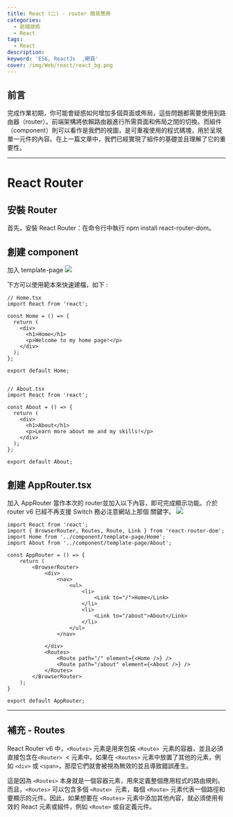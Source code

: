 ```yaml
---
title: React (二) - router 簡易應用
categories: 
  - 前端技術
  - React
tags: 
  - React
description:
keyword: 'ES6, ReactJs  ,網頁'
cover: /img/Web/react/react_bg.png
---
```

## 前言
完成作業初期，你可能會疑惑如何增加多個頁面或佈局，這些問題都需要使用到路由器（router）。前端架構將依賴路由器進行所需頁面和佈局之間的切換。而組件（component）則可以看作是我們的視圖，是可重複使用的程式碼塊，用於呈現單一元件的內容。在上一篇文章中，我們已經實現了組件的基礎並且理解了它的重要性。


---
# React Router

## 安裝 Router
首先，安裝 React Router：在命令行中執行 npm install react-router-dom。

## 創建 component
加入 template-page
![](/image/20230507_19-50-27.png)

下方可以使用範本來快速建檔，如下 : 
```tsx
// Home.tsx
import React from 'react';

const Home = () => {
  return (
    <div>
      <h1>Home</h1>
      <p>Welcome to my home page!</p>
    </div>
  );
};

export default Home;


// About.tsx
import React from 'react';

const About = () => {
  return (
    <div>
      <h1>About</h1>
      <p>Learn more about me and my skills!</p>
    </div>
  );
};

export default About;
```
## 創建 AppRouter.tsx
加入 AppRouter 當作本次的 router並加入以下內容，即可完成顯示功能。介於 router v6 已經不再支援 Switch 務必注意網站上那個 關鍵字。
![](/image/20230507_19-49-02.png)
```tsx
import React from 'react';
import { BrowserRouter, Routes, Route, Link } from 'react-router-dom';
import Home from '../component/template-page/Home';
import About from '../component/template-page/About';

const AppRouter = () => {
    return (
        <BrowserRouter>
            <div>
                <nav>
                    <ul>
                        <li>
                            <Link to="/">Home</Link>
                        </li>
                        <li>
                            <Link to="/about">About</Link>
                        </li>
                    </ul>
                </nav>

            </div>
            <Routes>
                <Route path="/" element={<Home />} />
                <Route path="/about" element={<About />} />
            </Routes>
        </BrowserRouter>
    );
}

export default AppRouter;
```

---

## 補充 - Routes
React Router v6 中，```<Routes>``` 元素是用來包裝 ```<Route> ```元素的容器，並且必須直接包含在```<Router> ```< 元素中。如果在 ```<Routes>``` 元素中放置了其他的元素，例如 ```<div>``` 或 ```<span>```，那麼它們就會被視為無效的並且導致錯誤產生。

這是因為 ```<Routes>``` 本身就是一個容器元素，用來定義整個應用程式的路由規則。而且，```<Routes>``` 可以包含多個 ```<Route> ```元素，每個 ```<Route>``` 元素代表一個路徑和要顯示的元件。因此，如果想要在 ```<Routes>``` 元素中添加其他內容，就必須使用有效的 React 元素或組件，例如 ```<Route>``` 或自定義元件。